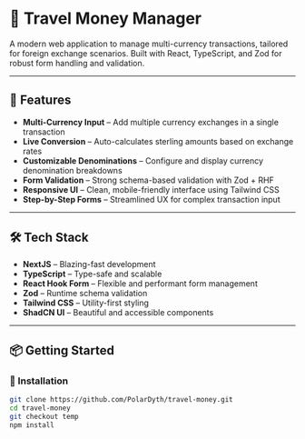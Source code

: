 # 💱 Travel Money Manager

A modern web application to manage multi-currency transactions, tailored for foreign exchange scenarios. Built with React, TypeScript, and Zod for robust form handling and validation.

---

## 🚀 Features

- **Multi-Currency Input** – Add multiple currency exchanges in a single transaction
- **Live Conversion** – Auto-calculates sterling amounts based on exchange rates
- **Customizable Denominations** – Configure and display currency denomination breakdowns
- **Form Validation** – Strong schema-based validation with Zod + RHF
- **Responsive UI** – Clean, mobile-friendly interface using Tailwind CSS
- **Step-by-Step Forms** – Streamlined UX for complex transaction input

---

## 🛠️ Tech Stack

- **NextJS** – Blazing-fast development
- **TypeScript** – Type-safe and scalable
- **React Hook Form** – Flexible and performant form management
- **Zod** – Runtime schema validation
- **Tailwind CSS** – Utility-first styling
- **ShadCN UI** – Beautiful and accessible components

---

## 📦 Getting Started

### 🔧 Installation

```bash
git clone https://github.com/PolarDyth/travel-money.git
cd travel-money
git checkout temp
npm install
```